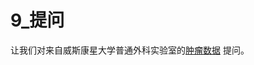 # 9_提问

让我们对来自威斯康星大学普通外科实验室的[肿瘤数据](https://archive.ics.uci.edu/ml/datasets/Breast+Cancer+Wisconsin+%28Diagnostic%29) 提问。 